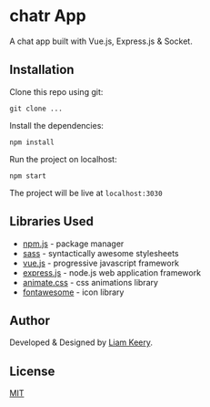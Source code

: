 # chatr App

A chat app built with Vue.js, Express.js & Socket.

## Installation

Clone this repo using git:

```
git clone ...
```

Install the dependencies:

```
npm install
```

Run the project on localhost:

```
npm start
```
The project will be live at ```localhost:3030```

## Libraries Used
* [npm.js](https://www.npmjs.com/) - package manager
* [sass](https://sass-lang.com/) - syntactically awesome stylesheets
* [vue.js](https://vuejs.org/) - progressive javascript framework
* [express.js](https://expressjs.com/) - node.js web application framework
* [animate.css](https://animate.css/) - css animations library
* [fontawesome](https://fontawesome.com/) - icon library



## Author

Developed & Designed by [Liam Keery](https://liamkeery.com).


## License
[MIT](https://choosealicense.com/licenses/mit/)
